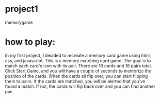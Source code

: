 # project1
memorygame
# how to play:
In my first project, I decided to recreate a memory card game using html, css, and javascript.
This is a memory matching card game. The goal is to match each card's icon with its pair. There are 16 cards and 18 pairs total. Click Start Game, and you will have a couple of seconds to memorize the position of the cards. When the cards all flip over, you can start flipping them to pairs. If the cards are matched, you will be alerted that you've found a match. If not, the cards will flip back over and you can find another pair.
